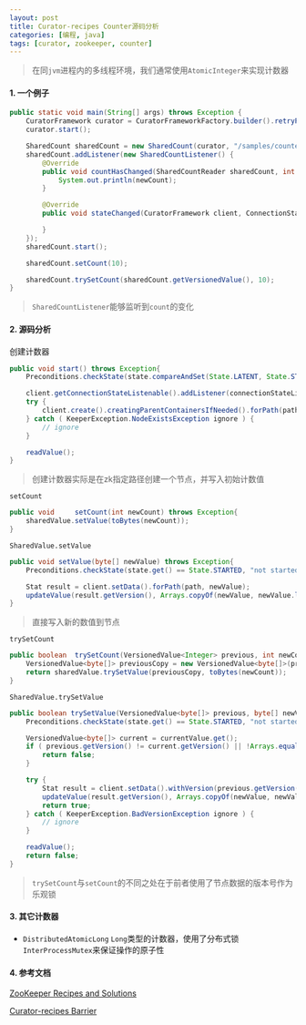 ```yaml
---
layout: post
title: Curator-recipes Counter源码分析
categories: [编程, java]
tags: [curator, zookeeper, counter]
---
```


> 在同`jvm`进程内的多线程环境，我们通常使用`AtomicInteger`来实现计数器

#### 1. 一个例子

```java
public static void main(String[] args) throws Exception {
    CuratorFramework curator = CuratorFrameworkFactory.builder().retryPolicy(new RetryUntilElapsed(1000, 6000)).connectString("127.0.0.1:2181").build();
    curator.start();

    SharedCount sharedCount = new SharedCount(curator, "/samples/counters", 0);
    sharedCount.addListener(new SharedCountListener() {
        @Override
        public void countHasChanged(SharedCountReader sharedCount, int newCount) throws Exception {
            System.out.println(newCount);
        }

        @Override
        public void stateChanged(CuratorFramework client, ConnectionState newState) {

        }
    });
    sharedCount.start();

    sharedCount.setCount(10);

    sharedCount.trySetCount(sharedCount.getVersionedValue(), 10);
}
```
> `SharedCountListener`能够监听到`count`的变化   

#### 2. 源码分析
创建计数器
```java
public void start() throws Exception{
    Preconditions.checkState(state.compareAndSet(State.LATENT, State.STARTED), "Cannot be started more than once");

    client.getConnectionStateListenable().addListener(connectionStateListener);
    try {
        client.create().creatingParentContainersIfNeeded().forPath(path, seedValue);
    } catch ( KeeperException.NodeExistsException ignore ) {
        // ignore
    }

    readValue();
}
```

> 创建计数器实际是在zk指定路径创建一个节点，并写入初始计数值

`setCount`
```java
public void     setCount(int newCount) throws Exception{
    sharedValue.setValue(toBytes(newCount));
}
```

`SharedValue.setValue`
```java
public void setValue(byte[] newValue) throws Exception{
    Preconditions.checkState(state.get() == State.STARTED, "not started");

    Stat result = client.setData().forPath(path, newValue);
    updateValue(result.getVersion(), Arrays.copyOf(newValue, newValue.length));
}
```

> 直接写入新的数值到节点

`trySetCount`
```java
public boolean  trySetCount(VersionedValue<Integer> previous, int newCount) throws Exception{
    VersionedValue<byte[]> previousCopy = new VersionedValue<byte[]>(previous.getVersion(), toBytes(previous.getValue()));
    return sharedValue.trySetValue(previousCopy, toBytes(newCount));
}
```
`SharedValue.trySetValue`
```java
public boolean trySetValue(VersionedValue<byte[]> previous, byte[] newValue) throws Exception {
    Preconditions.checkState(state.get() == State.STARTED, "not started");

    VersionedValue<byte[]> current = currentValue.get();
    if ( previous.getVersion() != current.getVersion() || !Arrays.equals(previous.getValue(), current.getValue()) ) {
        return false;
    }

    try {
        Stat result = client.setData().withVersion(previous.getVersion()).forPath(path, newValue);
        updateValue(result.getVersion(), Arrays.copyOf(newValue, newValue.length));
        return true;
    } catch ( KeeperException.BadVersionException ignore ) {
        // ignore
    }

    readValue();
    return false;
}
```

> `trySetCount`与`setCount`的不同之处在于前者使用了节点数据的版本号作为乐观锁

#### 3. 其它计数器

* `DistributedAtomicLong` `Long`类型的计数器，使用了分布式锁`InterProcessMutex`来保证操作的原子性

#### 4. 参考文档

[ZooKeeper Recipes and Solutions](http://zookeeper.apache.org/doc/r3.4.8/recipes.html)

[Curator-recipes Barrier](http://curator.apache.org/curator-recipes/barrier.html)